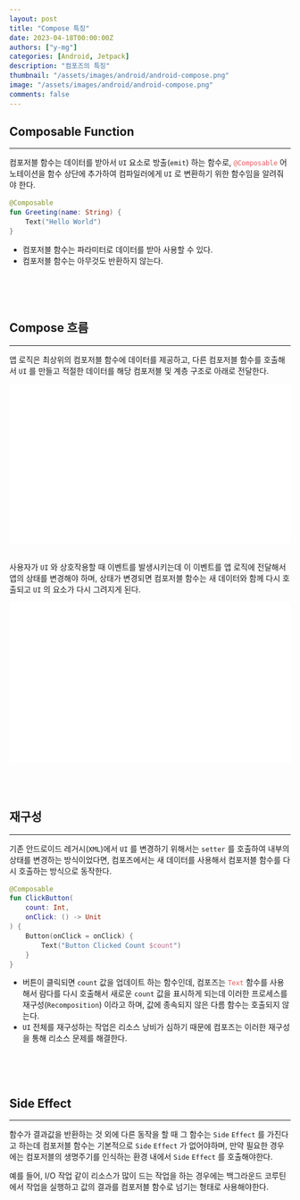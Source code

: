 ```yaml
---
layout: post
title: "Compose 특징"
date: 2023-04-18T00:00:00Z
authors: ["y-mg"]
categories: [Android, Jetpack]
description: "컴포즈의 특징"
thumbnail: "/assets/images/android/android-compose.png"
image: "/assets/images/android/android-compose.png"
comments: false
---
```


## Composable Function
***
컴포저블 함수는 데이터를 받아서 `UI` 요소로 방출(`emit`) 하는 함수로, <code style="color: #eb5657;">@Composable</code> 어노테이션을 함수 상단에 추가하여 컴파일러에게 `UI` 로 변환하기 위한 함수임을 알려줘야 한다.
<br/>

```kotlin
@Composable
fun Greeting(name: String) {
    Text("Hello World")
}
```
- 컴포저블 함수는 파라미터로 데이터를 받아 사용할 수 있다.
- 컴포저블 함수는 아무것도 반환하지 않는다.
<br/>
<br/>
<br/>



## Compose 흐름
***
앱 로직은 최상위의 컴포저블 함수에 데이터를 제공하고, 다른 컴포저블 함수를 호출해서 `UI` 를 만들고 적절한 데이터를 해당 컴포저블 및 계층 구조로 아래로 전달한다.
<br/>

<div style="
background-color: #ffffff;
background-image: url(/assets/images/android/compose/compose-flow-data.png);
background-size: contain;
background-repeat: no-repeat;
background-position: center center;
">
<img src="/assets/images/android/compose/compose-flow-data.png" style="visibility: hidden;" />
</div>
<br/>

사용자가 `UI` 와 상호작용할 때 이벤트를 발생시키는데 이 이벤트를 앱 로직에 전달해서 앱의 상태를 변경해야 하며, 상태가 변경되면 컴포저블 함수는 새 데이터와 함께 다시 호출되고 `UI` 의 요소가 다시 그려지게 된다.
<br/>

<div style="
background-color: #ffffff;
background-image: url(/assets/images/android/compose/compose-flow-event.png);
background-size: contain;
background-repeat: no-repeat;
background-position: center center;
">
<img src="/assets/images/android/compose/compose-flow-event.png" style="visibility: hidden;" />
</div>
<br/>
<br/>
<br/>



## 재구성
***
기존 안드로이드 레거시(`XML`)에서 `UI` 를 변경하기 위해서는 `setter` 를 호출하여 내부의 상태를 변경하는 방식이었다면, 컴포즈에서는 새 데이터를 사용해서 컴포저블 함수를 다시 호출하는 방식으로 동작한다.
<br/>

```kotlin
@Composable
fun ClickButton(
    count: Int,
    onClick: () -> Unit
) {
    Button(onClick = onClick) {
        Text("Button Clicked Count $count")
    }
}
```
- 버튼이 클릭되면 `count` 값을 업데이트 하는 함수인데, 컴포즈는 <code style="color: #eb5657;">Text</code> 함수를 사용해서 람다를 다시 호출해서 새로운 `count` 값을 표시하게 되는데 이러한 프로세스를 재구성(`Recomposition`) 이라고 하며, 값에 종속되지 않은 다름 함수는 호출되지 않는다.
- `UI` 전체를 재구성하는 작업은 리소스 낭비가 심하기 때문에 컴포즈는 이러한 재구성을 통해 리소스 문제를 해결한다.
<br/>
<br/>
<br/>



## Side Effect
***
함수가 결과값을 반환하는 것 외에 다른 동작을 할 때 그 함수는 `Side` `Effect` 를 가진다고 하는데 컴포저블 함수는 기본적으로 `Side` `Effect` 가 없어야하며, 만약 필요한 경우에는 컴포저블의 생명주기를 인식하는 환경 내에서 `Side` `Effect` 를 호출해야한다.
<br/>

예를 들어, I/O 작업 같이 리소스가 많이 드는 작업을 하는 경우에는 백그라운드 코루틴에서 작업을 실행하고 값의 결과를 컴포저블 함수로 넘기는 형태로 사용해야한다.